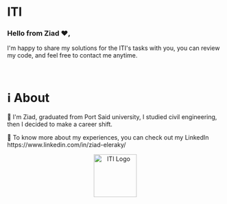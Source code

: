 # ITI     
               
<h3>Hello from Ziad ❤️,</h3>
     
I'm happy to share my solutions for the ITI's tasks with you, you can review my code, and feel free to contact me anytime.
 
<br>
  
<h1>ℹ️ About</h1>
<p>📌 I'm Ziad, graduated from Port Said university, I studied civil engineering, then I decided to make a career shift.</p>
<p>📌 To know more about my experiences, you can check out my LinkedIn https://www.linkedin.com/in/ziad-eleraky/</p>
 

<div align="center"><img src="https://www.iti.gov.eg/assets/images/iti-logo.png" alt="ITI Logo" width="100" /></div>
